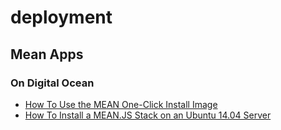 # deployment


## Mean Apps 

### On Digital Ocean

* [How To Use the MEAN One-Click Install Image](https://www.digitalocean.com/community/tutorials/how-to-use-the-mean-one-click-install-image)
* [How To Install a MEAN.JS Stack on an Ubuntu 14.04 Server](https://www.digitalocean.com/community/tutorials/how-to-install-a-mean-js-stack-on-an-ubuntu-14-04-server)
